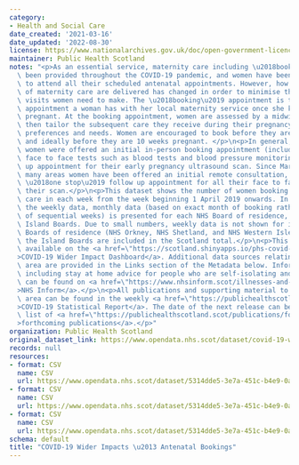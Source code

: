 ```yaml
---
category:
- Health and Social Care
date_created: '2021-03-16'
date_updated: '2022-08-30'
license: https://www.nationalarchives.gov.uk/doc/open-government-licence/version/3/
maintainer: Public Health Scotland
notes: "<p>As an essential service, maternity care including \u2018booking\u2019 has\
  \ been provided throughout the COVID-19 pandemic, and women have been encouraged\
  \ to attend all their scheduled antenatal appointments. However, how some elements\
  \ of maternity care are delivered has changed in order to minimise the number of\
  \ visits women need to make. The \u2018booking\u2019 appointment is the first main\
  \ appointment a woman has with her local maternity service once she knows she is\
  \ pregnant. At the booking appointment, women are assessed by a midwife who can\
  \ then tailor the subsequent care they receive during their pregnancy to their particular\
  \ preferences and needs. Women are encouraged to book before they are 13 weeks pregnant,\
  \ and ideally before they are 10 weeks pregnant. </p>\n<p>In general, prior to COVID-19,\
  \ women were offered an initial in-person booking appointment (including various\
  \ face to face tests such as blood tests and blood pressure monitoring) then a follow\
  \ up appointment for their early pregnancy ultrasound scan. Since March 2020, in\
  \ many areas women have been offered an initial remote consultation, then an in-person\
  \ \u2018one stop\u2019 follow up appointment for all their face to face tests and\
  \ their scan.</p>\n<p>This dataset shows the number of women booking for antenatal\
  \ care in each week from the week beginning 1 April 2019 onwards. In addition to\
  \ the weekly data, monthly data (based on exact month of booking rather than summation\
  \ of sequential weeks) is presented for each NHS Board of residence, including the\
  \ Island Boards. Due to small numbers, weekly data is not shown for individual Island\
  \ Boards of residence (NHS Orkney, NHS Shetland, and NHS Western Isles), however\
  \ the Island Boards are included in the Scotland total.</p>\n<p>This data is also\
  \ available on the <a href=\"https://scotland.shinyapps.io/phs-covid-wider-impact/\"\
  >COVID-19 Wider Impact Dashboard</a>. Additional data sources relating to this topic\
  \ area are provided in the Links section of the Metadata below. Information on COVID-19,\
  \ including stay at home advice for people who are self-isolating and their households,\
  \ can be found on <a href=\"https://www.nhsinform.scot/illnesses-and-conditions/infections-and-poisoning/coronavirus-covid-19#stay-at-home-advice\"\
  >NHS Inform</a>.</p>\n<p>All publications and supporting material to this topic\
  \ area can be found in the weekly <a href=\"https://publichealthscotland.scot/publications/covid-19-statistical-report/\"\
  >COVID-19 Statistical Report</a>. The date of the next release can be found on our\
  \ list of <a href=\"https://publichealthscotland.scot/publications/forthcoming-publications/\"\
  >forthcoming publications</a>.</p>"
organization: Public Health Scotland
original_dataset_link: https://www.opendata.nhs.scot/dataset/covid-19-wider-impacts-antenatal-bookings
records: null
resources:
- format: CSV
  name: CSV
  url: https://www.opendata.nhs.scot/dataset/5314dde5-3e7a-451c-b4e9-0afe96d27ac0/resource/9c18196f-56a5-4847-b7d8-12a8b8d234fd/download/ante_booking_hb_week_20220830.csv
- format: CSV
  name: CSV
  url: https://www.opendata.nhs.scot/dataset/5314dde5-3e7a-451c-b4e9-0afe96d27ac0/resource/ee22b73d-296d-441d-85f8-4068581efd38/download/ante_booking_age_20220830.csv
- format: CSV
  name: CSV
  url: https://www.opendata.nhs.scot/dataset/5314dde5-3e7a-451c-b4e9-0afe96d27ac0/resource/e9409064-35ff-4bbe-a813-e50d545ffb33/download/ante_booking_simd_20220830.csv
schema: default
title: "COVID-19 Wider Impacts \u2013 Antenatal Bookings"
---
```

